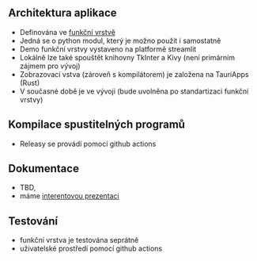## Architektura aplikace

- Definována ve [funkční vrstvě](https://github.com/kefer-astrology/function-wrapper/blob/main/docs/architecture.md)
- Jedná se o python modul, který je možno použít i samostatně
- Demo funkční vrstvy vystaveno na platformě streamlit
- Lokálně lze také spouštět knihovny TkInter a Kivy (není primárním zájmem pro vývoj)
- Zobrazovací vstva (zároveň s kompilátorem) je založena na TauriApps (Rust)
- V současné době je ve vývoji (bude uvolněna po standartizaci funkční vrstvy)

## Kompilace spustitelných programů

- Releasy se provádí pomocí github actions

## Dokumentace

- TBD,
- máme [interentovou prezentaci](https://github.com/kefer-astrology/web-presentation) 

## Testování

- funkční vrstva je testována seprátně
- uživatelské prostředí pomocí github actions
